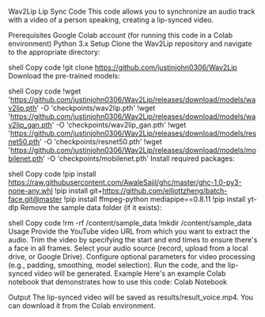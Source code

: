 Wav2Lip Lip Sync Code
This code allows you to synchronize an audio track with a video of a person speaking, creating a lip-synced video.

Prerequisites
Google Colab account (for running this code in a Colab environment)
Python 3.x
Setup
Clone the Wav2Lip repository and navigate to the appropriate directory:

shell
Copy code
!git clone https://github.com/justinjohn0306/Wav2Lip
Download the pre-trained models:

shell
Copy code
!wget 'https://github.com/justinjohn0306/Wav2Lip/releases/download/models/wav2lip.pth' -O 'checkpoints/wav2lip.pth'
!wget 'https://github.com/justinjohn0306/Wav2Lip/releases/download/models/wav2lip_gan.pth' -O 'checkpoints/wav2lip_gan.pth'
!wget 'https://github.com/justinjohn0306/Wav2Lip/releases/download/models/resnet50.pth' -O 'checkpoints/resnet50.pth'
!wget 'https://github.com/justinjohn0306/Wav2Lip/releases/download/models/mobilenet.pth' -O 'checkpoints/mobilenet.pth'
Install required packages:

shell
Copy code
!pip install https://raw.githubusercontent.com/AwaleSajil/ghc/master/ghc-1.0-py3-none-any.whl
!pip install git+https://github.com/elliottzheng/batch-face.git@master
!pip install ffmpeg-python mediapipe==0.8.11
!pip install yt-dlp
Remove the sample data folder (if it exists):

shell
Copy code
!rm -rf /content/sample_data
!mkdir /content/sample_data
Usage
Provide the YouTube video URL from which you want to extract the audio.
Trim the video by specifying the start and end times to ensure there's a face in all frames.
Select your audio source (record, upload from a local drive, or Google Drive).
Configure optional parameters for video processing (e.g., padding, smoothing, model selection).
Run the code, and the lip-synced video will be generated.
Example
Here's an example Colab notebook that demonstrates how to use this code: Colab Notebook

Output
The lip-synced video will be saved as results/result_voice.mp4. You can download it from the Colab environment.
